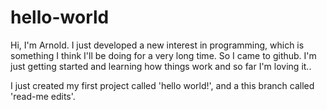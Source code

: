 # hello-world
Hi,
I'm Arnold. I just developed a new interest in programming, which is something I think I'll be doing for a very long time. So I came to github. I'm just getting  started and learning how things work and so far I'm loving it..

I just created my first project called 'hello world!', and a this branch called 'read-me edits'.
